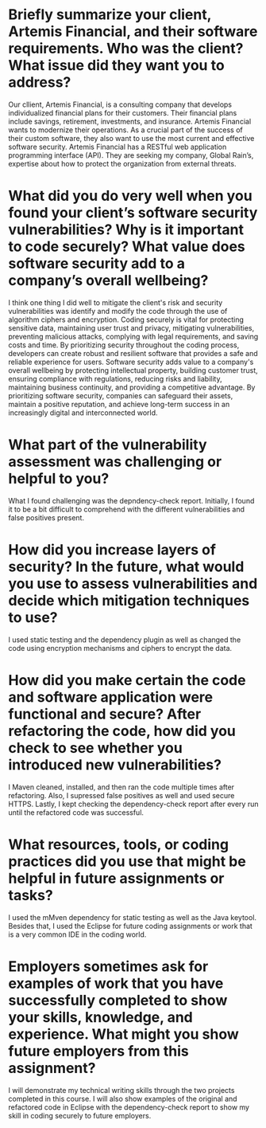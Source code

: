 # Briefly summarize your client, Artemis Financial, and their software requirements. Who was the client? What issue did they want you to address?

Our cllient, Artemis Financial, is a consulting company that develops individualized financial plans for their customers. Their financial plans include savings, retirement, investments, and insurance. Artemis Financial wants to modernize their operations. As a crucial part of the success of their custom software, they also want to use the most current and effective software security. Artemis Financial has a RESTful web application programming interface (API). They are seeking my company, Global Rain’s, expertise about how to protect the organization from external threats.

# What did you do very well when you found your client’s software security vulnerabilities? Why is it important to code securely? What value does software security add to a company’s overall wellbeing?

I think one thing I did well to mitigate the client's risk and security vulnerabilities was identify and modify the code through the use of algorithm ciphers and encryption. Coding securely is vital for protecting sensitive data, maintaining user trust and privacy, mitigating vulnerabilities, preventing malicious attacks, complying with legal requirements, and saving costs and time. By prioritizing security throughout the coding process, developers can create robust and resilient software that provides a safe and reliable experience for users. Software security adds value to a company's overall wellbeing by protecting intellectual property, building customer trust, ensuring compliance with regulations, reducing risks and liability, maintaining business continuity, and providing a competitive advantage. By prioritizing software security, companies can safeguard their assets, maintain a positive reputation, and achieve long-term success in an increasingly digital and interconnected world.

# What part of the vulnerability assessment was challenging or helpful to you?

What I found challenging was the depndency-check report. Initially, I found it to be a bit difficult to comprehend with the different vulnerabilities and false positives present.

# How did you increase layers of security? In the future, what would you use to assess vulnerabilities and decide which mitigation techniques to use?

I used static testing and the dependency plugin as well as changed the code using encryption mechanisms and ciphers to encrypt the data.

# How did you make certain the code and software application were functional and secure? After refactoring the code, how did you check to see whether you introduced new vulnerabilities?

I Maven cleaned, installed, and then ran the code multiple times after refactoring. Also, I supressed false positives as well and used secure HTTPS. Lastly, I kept checking the dependency-check report after every run until the refactored code was successful.

# What resources, tools, or coding practices did you use that might be helpful in future assignments or tasks?

I used the mMven dependency for static testing as well as the Java keytool. Besides that, I used the Eclipse for future coding assignments or work that is a very common IDE in the coding world.

# Employers sometimes ask for examples of work that you have successfully completed to show your skills, knowledge, and experience. What might you show future employers from this assignment?

I will demonstrate my technical writing skills through the two projects completed in this course. I will also show examples of the original and refactored code in Eclipse with the dependency-check report to show my skill in coding securely to future employers.
